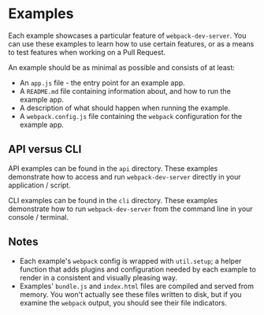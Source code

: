 # Examples

Each example showcases a particular feature of `webpack-dev-server`. You can use
these examples to learn how to use certain features, or as a means to test features
when working on a Pull Request.

An example should be as minimal as possible and consists of at least:

- An `app.js` file - the entry point for an example app.
- A `README.md` file containing information about, and how to run the example app.
- A description of what should happen when running the example.
- A `webpack.config.js` file containing the `webpack` configuration for the example app.

## API versus CLI

API examples can be found in the `api` directory. These examples demonstrate how
to access and run `webpack-dev-server` directly in your application / script.

CLI examples can be found in the `cli` directory. These examples demonstrate how
to run `webpack-dev-server` from the command line in your console / terminal.

## Notes

- Each example's `webpack` config is wrapped with `util.setup`; a helper function
  that adds plugins and configuration needed by each example to render in a consistent
  and visually pleasing way.
- Examples' `bundle.js` and `index.html` files are compiled and served from memory.
  You won't actually see these files written to disk, but if you examine the `webpack`
  output, you should see their file indicators.
